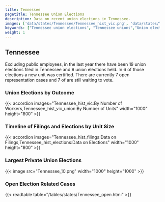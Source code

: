 ```yaml
---
title: Tennessee
pagetitle: Tennessee Union Elections
description: Data on recent union elections in Tennessee.
images: ['data/states/Tennessee/Tennessee_hist_vic.png', 'data/states/Tennessee/Tennessee_hist_size.png', 'data/states/Tennessee/Tennessee_10.png']
keywords: ["Tennessee union elections", "Tennessee unions","Union elections"]
weight: 1
---
```

##  Tennessee

Excluding public employees, in the last year there have been 19 union elections filed in Tennessee and 9 union elections held. In 6 of those elections a new unit was certified. There are currently 7 open representation cases and 7 of are still waiting to vote.

### Union Elections by Outcome
{{< accordion images="Tennessee_hist_vic:By Number of Workers,Tennessee_hist_vic_union:By Number of Units" width="1000" height="800" >}}

### Timeline of Filings and Elections by Unit Size
{{< accordion images="Tennessee_hist_filings:Data on Filings,Tennessee_hist_elections:Data on Elections" width="1000" height="800" >}}

### Largest Private Union Elections
{{< image src="Tennessee_10.png" width="1000" height="1000"  >}}

### Open Election Related Cases
{{< readtable table="/tables/states/Tennessee_open.html" >}}

